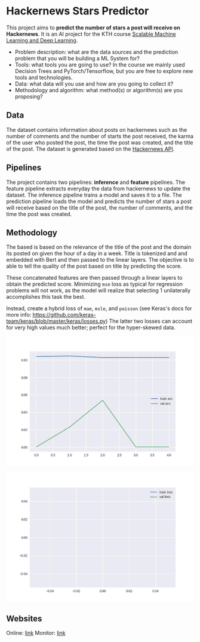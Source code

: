 # Hackernews Stars Predictor
This project aims to **predict the number of stars a post will receive on Hackernews**. It is an AI project for the KTH course [Scalable Machine Learning and Deep Learning](https://id2223kth.github.io/).

- Problem description: what are the data sources and the prediction problem that you will be building a ML System for?
- Tools: what tools you are going to use? In the course we mainly used Decision Trees and PyTorch/Tensorflow, but you are free to explore new tools and technologies.
- Data: what data will you use and how are you going to collect it?
- Methodology and algorithm: what method(s) or algorithm(s) are you proposing?

## Data
The dataset contains information about posts on hackernews such as the number of comments and the number of starts the post received, the karma of the user who posted the post, the time the post was created, and the title of the post. The dataset is generated based on the [Hackernews API](https://github.com/HackerNews/API).

## Pipelines
The project contains two pipelines: **inference** and **feature** pipelines. The feature pipeline extracts everyday the data from hackernews to update the dataset. The inference pipeline trains a model and saves it to a file. The prediction pipeline loads the model and predicts the number of stars a post will receive based on the title of the post, the number of comments, and the time the post was created.

## Methodology
The based is based on the relevance of the title of the post and the domain its posted on given the hour of a day in a week. Title is tokenized and and embedded with Bert and then passed to the linear layers. The objective is to able to tell the quality of the post based on title by predicting the score.

These concatenated features are then passed through a linear layers to obtain the predicted score.
Minimizing `mse` loss as typical for regression problems will not work, as the model will realize that selecting 1 unilaterally accomplishes this task the best.

Instead, create a hybrid loss of `mae`, `msle`, and `poisson` (see Keras's docs for more info: https://github.com/keras-team/keras/blob/master/keras/losses.py) The latter two losses can account for very high values much better; perfect for the hyper-skewed data.

![Acc](./inference_pipeline/acc.jpg)

![loss](./inference_pipeline/loss.jpg)

## Websites
Online: [link](https://huggingface.co/spaces/ID2223/hackernews-upvotes-predictor)
Monitor: [link](https://huggingface.co/spaces/ID2223/hackernews-upvotes-predictor-monitor)

